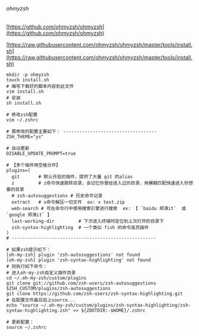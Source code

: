 ###### ohmyzsh

[https://github.com/ohmyzsh/ohmyzsh](https://github.com/ohmyzsh/ohmyzsh)

[https://raw.githubusercontent.com/ohmyzsh/ohmyzsh/master/tools/install.sh](https://raw.githubusercontent.com/ohmyzsh/ohmyzsh/master/tools/install.sh)

```shell
mkdir -p ohmyzsh
touch install.sh
# 编写下载好的脚本内容到此文件
vim install.sh
# 安装
sh install.sh
```

```shell
# 修改zsh配置
vim ~/.zshrc

# 需修改的配置主要如下： -----------------------------------
ZSH_THEME="ys"

# 自动更新
DISABLE_UPDATE_PROMPT=true

# 【多个插件用空格分开】        
plugins=(
  git       # 默认开启的插件，提供了大量 git 的alias
  z         # z命令快速跳转目录，会记忆你曾经进入过的目录，用模糊匹配快速进入你想要的目录
  # zsh-autosuggestions # 历史命令记录
  extract   # x命令解压一切文件  ex: x test.zip
  web-search # 可在命令行中使用搜索引擎进行搜索  ex: 【 `baidu 郑清it`  或 `google 郑清it` 】
  last-working-dir         # 下次进入终端时定位到上次打开的目录下
  zsh-syntax-highlighting  # 一个类似 fish 的命令高亮插件
)
# ------------------------------------------------------

# 如果zsh提示如下：
[oh-my-zsh] plugin 'zsh-autosuggestions' not found
[oh-my-zsh] plugin 'zsh-syntax-highlighting' not found
# 则执行如下命令：
# 进入oh-my-zsh自定义插件目录
cd ~/.oh-my-zsh/custom/plugins
git clone git://github.com/zsh-users/zsh-autosuggestions $ZSH_CUSTOM/plugins/zsh-autosuggestions
git clone https://github.com/zsh-users/zsh-syntax-highlighting.git
# 在配置文件最后加上source...
echo "source ~/.oh-my-zsh/custom/plugins/zsh-syntax-highlighting/zsh-syntax-highlighting.zsh" >> ${ZDOTDIR:-$HOME}/.zshrc

# 更新配置：
source ~/.zshrc
```
